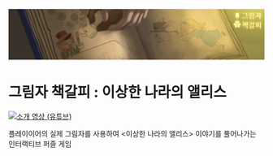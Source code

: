 ![top-image](readme/main-image.png)

# 그림자 책갈피 : 이상한 나라의 앨리스

[![소개 영상 (유튜브)](https://img.youtube.com/vi/bmBwdTexATg/0.jpg)](https://www.youtube.com/watch?v=bmBwdTexATg)

플레이이어의 실제 그림자를 사용하여 <이상한 나라의 앨리스> 이야기를 풀어나가는 인터랙티브 퍼즐 게임
